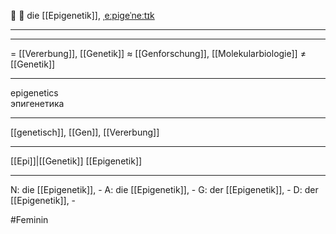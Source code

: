 🧬 🔴 die [[Epigenetik]], [ˌeːpiɡeˈneːtɪk](https://youglish.com/pronounce/Epigenetik/german)

---

---
= [[Vererbung]], [[Genetik]]
≈ [[Genforschung]], [[Molekularbiologie]]
≠ [[Genetik]]

---
epigenetics  
эпигенетика

---
[[genetisch]], [[Gen]], [[Vererbung]]

---
[[Epi]]|[[Genetik]]
[[Epigenetik]]


---
N: die [[Epigenetik]], -
A: die [[Epigenetik]], -
G: der [[Epigenetik]], -
D: der [[Epigenetik]], -

#Feminin 
